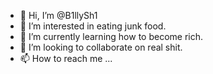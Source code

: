 - 👋 Hi, I’m @B1llySh1
- 👀 I’m interested in eating junk food.
- 🌱 I’m currently learning how to become rich.
- 💞️ I’m looking to collaborate on real shit.
- 📫 How to reach me ...

<!---
B1llySh1/B1llySh1 is a ✨ special ✨ repository because its `README.md` (this file) appears on your GitHub profile.
You can click the Preview link to take a look at your changes.
--->
